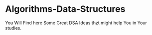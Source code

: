 # Algorithms-Data-Structures
You Will Find here Some Great DSA Ideas thzt might help You in Your studies.
